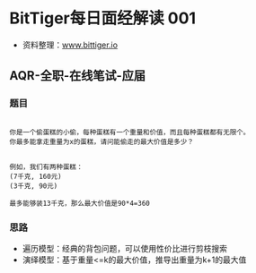 # BitTiger每日面经解读 001

- 资料整理：www.bittiger.io

## AQR-全职-在线笔试-应届

### 题目

```

你是一个偷蛋糕的小偷，每种蛋糕有一个重量和价值，而且每种蛋糕都有无限个。
你最多能拿走重量为x的蛋糕，请问能偷走的最大价值是多少？


例如，我们有两种蛋糕：
(7千克, 160元)
(3千克, 90元)

最多能够装13千克，那么最大价值是90*4=360

```

### 思路

- 遍历模型：经典的背包问题，可以使用性价比进行剪枝搜索
- 演绎模型：基于重量<=k的最大价值，推导出重量为k+1的最大值
